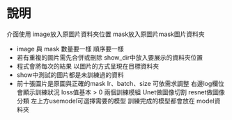 # 說明
介面使用
image放入原圖片資料夾位置
mask放入原圖片mask圖片資料夾
- image 與 mask 數量要一樣 順序要一樣
- 若有重複的圖片需先合併或刪除
show_dir中放入要展示的資料夾位置
- 程式會將每次的結果 以圖片的方式呈現在目標資料夾
- show中測試的圖片都是未訓練過的資料
- 前十張圖片是原圖與正確的mask
lr、batch、size 可依需求調整
右邊log欄位會顯示訓練狀況 loss值基本 > 0
兩個訓練模組 Unet做圖像切割 resnet做圖像分類
左上方usemodel可選擇需要的模型
訓練完成的模型都會放在 model資料夾





